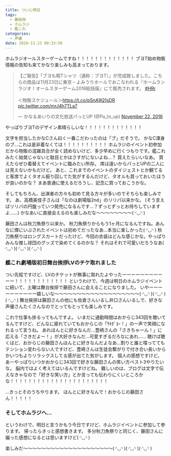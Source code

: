 ```yaml
---
title: ついに明日
tags:
  - 藤田咲
  - ホムラジ
  - 艦これ
categories:
  - 声優
date: 2016-11-23 00:33:50
---
```


ホムラジオールスターゲームですね！！！！！！！！！！！！！
ブヨT始め物販情報の告知も来てかなり楽しみも高まっております。

<blockquote class="twitter-tweet" data-partner="tweetdeck"><p lang="ja" dir="ltr">【ご報告】「ブヨも暇Tシャツ（通称：ブヨT）」が完成致しました。こちらの商品は11月23日に東京・よみうりホールでおこなわれる『ホームランラジオ！オールスターゲーム2016総括版』にて販売されます。 <a href="https://twitter.com/hashtag/HRr?src=hash">#HRr</a><br><br>＜物販スケジュール＞<a href="https://t.co/pSnA9Q1sDR">https://t.co/pSnA9Q1sDR</a> <a href="https://t.co/mrJ4h7TLa7">pic.twitter.com/mrJ4h7TLa7</a></p>&mdash; かな＆あいりの文化放送パっとUP (@Pa_to_up) <a href="https://twitter.com/Pa_to_up/status/800886743280910337">November 22, 2016</a></blockquote>
<script async src="//platform.twitter.com/widgets.js" charset="utf-8"></script>

やっぱりブヨTのデザイン素晴らしいな！！！！！！！！！！！！！

文字を担当したかなCさん曰く一番こだわったのは「ブ」だそうで。
かなC渾身のブ…これは是非着なくては！！！！！！！！！！
ホムラジのイベント初参加だから物販の混雑具合が全く読めないけど、多少早めに行くつもりです。艦これみたく始発じゃないと駄目とかはさすがにないよね…？
買えたらいいなあ。
買えたらぜひ着替えてイベントに臨みたい所存。
席は遠いからパっとUPの二人には見えないかもだけど。
あと、これまでのイベントのダイジェストとか観てると客席でよくタオル振り回してた気がするんだけど、タオルも買っておいたほうが良いのかな？
まあ普通に使えるだろうし、記念に買っておこうかな。

そしてもちろん、出演者の方々も初めて見る方々が多いのでそちらも楽しみです。
あ、高橋美佳子さんは「なのは劇場版2nd」のリリパ以来かな。
(そう言えばリリパの円盤っていつ発売になるんです…？ずっとずっとお待ちしていますよ……)
かなあいに直接会えるのも楽しみだな～～～～～～～～( ◜◡◝ )

藤田さんは秋刀魚祭り以来か。
秋刀魚祭りからもう1ヶ月になるんですね。あんなに煙にいぶされたイベントは初めてだったなあ…本当に楽しかった( ◜◡◝ )
秋刀魚祭りはロングスカートだったけど、今回の衣装はどんな感じかな。やっぱりみんな推し球団のグッズで染めてくるのかな？
それはそれで可愛いだろうなあ( ◜◡◝ )( ◜◡◝ )( ◜◡◝ )

### 艦これ劇場版初日舞台挨拶LVのチケ取れました

つい先程ですけど、LVのチケットが無事に取れたよやったーーーーーーーーーーー！！！！！！！！！！！！
というわけで、今週は明日のホムラジイベントに続いて、土曜は舞台挨拶で藤田さんに会えることになりました。
いやーーーーーーーーーー嬉しいな～～～～～～～～～～～～～～～～～～～( ◜◡◝ )( ◜◡◝ )( ◜◡◝ )
舞台挨拶は藤田さんの他にも佐倉さんいるし井口さんいるしで、好きな声優さんたくさんなのでとってもとっても楽しみです。

これで仕事も捗るってもんですよ。
いまだに通勤時間はおからじ343回を聴いてるんですけど、どんなに疲れていてもおからじの「ｻｷﾀﾞﾖｰ！」の一声で笑顔になれるって言うね。
あれほんとに好きなんだ…豊崎さんの「さきちゃーん！」に応える「さきだよー！」が大好きなんだ…可愛すぎるだろなにあれ……
聴けば聴くほど、おからじの藤田さんほんとに好きなんだよなあ…割りと誰と喋っててもテンション変わらない人ですけど、豊崎さんは生徒会繋がりで付き合い長いからかいつもよりリラックスしてる感が出てた気がします。
個人の感想ですけど。
あーやっぱりいつかおからじ343回で好きな藤田さんの笑い方ベスト3やりたいな。
脳内ではよく考えてはいるんですけどね。
難しいのは、ブログは文字で伝えなきゃなので「好きな笑い方」とか言っても伝わりにくいところかな！！！！！！！！！！！！！！！！！！！！！！

…きっとそのうちやります。
ほんとに好きなんで！おからじの藤田さん！！！！！

### そしてホムラジへ…

というわけで、明日と言うかもう今日ですけど、ホムラジイベントに参加して参ります。
帰ったらきっと感想書きます。
多分秋刀魚祭りと同じく、藤田さんに偏った感想になるとは思いますけど( ◜◡◝ )

楽しみだ～～～～～～～～～～～～～～～～～～～～( ◜◡◝ )( ◜◡◝ )( ◜◡◝ )
